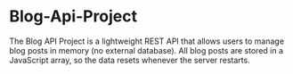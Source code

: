 # Blog-Api-Project
The Blog API Project is a lightweight REST API that allows users to manage blog posts in memory (no external database). All blog posts are stored in a JavaScript array, so the data resets whenever the server restarts.
